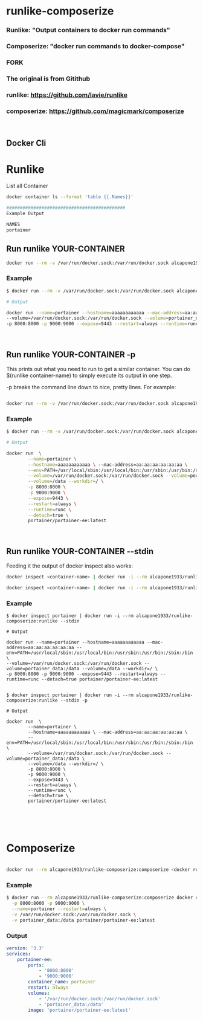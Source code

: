 # runlike-composerize

### Runlike: "Output containers to docker run commands" 

### Composerize: "docker run commands to docker-compose"


### FORK
### The original is from Gitithub
### runlike: https://github.com/lavie/runlike
### composerize: https://github.com/magicmark/composerize

&nbsp;

## Docker Cli


# Runlike

List all Container
```bash
docker container ls --format 'table {{.Names}}'

############################################
Example Output

NAMES
portainer
```

## Run runlike YOUR-CONTAINER 

```bash
docker run --rm -v /var/run/docker.sock:/var/run/docker.sock alcapone1933/runlike-composerize:runlike YOUR-CONTAINER 
```

### Example

```bash
$ docker run --rm -v /var/run/docker.sock:/var/run/docker.sock alcapone1933/runlike-composerize:runlike portianer

# Output

docker run --name=portainer --hostname=aaaaaaaaaaaa --mac-address=aa:aa:aa:aa:aa:aa --env=PATH=/usr/local/sbin:/usr/local/bin:/usr/sbin:/usr/bin:/sbin:/bin \
--volume=/var/run/docker.sock:/var/run/docker.sock --volume=portainer_data:/data --volume=/data --workdir=/ \
-p 8000:8000 -p 9000:9000 --expose=9443 --restart=always --runtime=runc --detach=true portainer/portainer-ee:latest
```

&nbsp;

## Run runlike YOUR-CONTAINER -p

This prints out what you need to run to get a similar container. You can do $(runlike container-name) to simply execute its output in one step.

-p breaks the command line down to nice, pretty lines. For example:

```bash

docker run --rm -v /var/run/docker.sock:/var/run/docker.sock alcapone1933/runlike-composerize:runlike -p YOUR-CONTAINER
```

### Example

```bash
$ docker run --rm -v /var/run/docker.sock:/var/run/docker.sock alcapone1933/runlike-composerize:runlike -p portianer

# Output

docker run  \
        --name=portainer \
        --hostname=aaaaaaaaaaaa \ --mac-address=aa:aa:aa:aa:aa:aa \
        --env=PATH=/usr/local/sbin:/usr/local/bin:/usr/sbin:/usr/bin:/sbin:/bin \
        --volume=/var/run/docker.sock:/var/run/docker.sock --volume=portainer_data:/data \
        --volume=/data --workdir=/ \
        -p 8000:8000 \
        -p 9000:9000 \
        --expose=9443 \
        --restart=always \
        --runtime=runc \
        --detach=true \
        portainer/portainer-ee:latest
```

&nbsp;

## Run runlike YOUR-CONTAINER --stdin

Feeding it the output of docker inspect also works:

```bash
docker inspect <container-name> | docker run -i --rm alcapone1933/runlike-composerize:runlike --stdin

docker inspect <container-name> | docker run -i --rm alcapone1933/runlike-composerize:runlike --stdin -p
```
### Example

```
$ docker inspect portainer | docker run -i --rm alcapone1933/runlike-composerize:runlike --stdin

# Output

docker run --name=portainer --hostname=aaaaaaaaaaaa --mac-address=aa:aa:aa:aa:aa:aa --env=PATH=/usr/local/sbin:/usr/local/bin:/usr/sbin:/usr/bin:/sbin:/bin \
--volume=/var/run/docker.sock:/var/run/docker.sock --volume=portainer_data:/data --volume=/data --workdir=/ \
-p 8000:8000 -p 9000:9000 --expose=9443 --restart=always --runtime=runc --detach=true portainer/portainer-ee:latest


$ docker inspect portainer | docker run -i --rm alcapone1933/runlike-composerize:runlike --stdin -p

# Output

docker run  \
        --name=portainer \
        --hostname=aaaaaaaaaaaa \ --mac-address=aa:aa:aa:aa:aa:aa \
        --env=PATH=/usr/local/sbin:/usr/local/bin:/usr/sbin:/usr/bin:/sbin:/bin \
        --volume=/var/run/docker.sock:/var/run/docker.sock --volume=portainer_data:/data \
        --volume=/data --workdir=/ \
        -p 8000:8000 \
        -p 9000:9000 \
        --expose=9443 \
        --restart=always \
        --runtime=runc \
        --detach=true \
        portainer/portainer-ee:latest
```

&nbsp;

&nbsp;

# Composerize

```bash

docker run --rm alcapone1933/runlike-composerize:composerize <docker run command>

```

### Example

```bash
$ docker run --rm alcapone1933/runlike-composerize:composerize docker run -d \
  -p 8000:8000 -p 9000:9000 \
  --name=portainer --restart=always \
  -v /var/run/docker.sock:/var/run/docker.sock \
  -v portainer_data:/data portainer/portainer-ee:latest
```
### Output
```yaml
version: '3.3'
services:
    portainer-ee:
        ports:
            - '8000:8000'
            - '9000:9000'
        container_name: portainer
        restart: always
        volumes:
            - '/var/run/docker.sock:/var/run/docker.sock'
            - 'portainer_data:/data'
        image: 'portainer/portainer-ee:latest'
```
